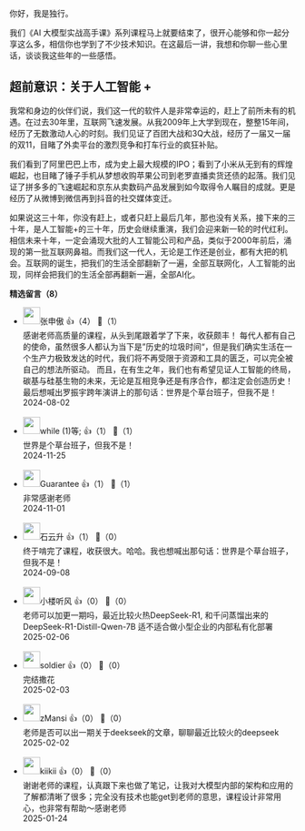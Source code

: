 你好，我是独行。

我们《AI 大模型实战高手课》系列课程马上就要结束了，很开心能够和你一起分享这么多，相信你也学到了不少技术知识。在这最后一讲，我想和你聊一些心里话，谈谈我这些年的一些感悟。

## 超前意识：关于人工智能 +

我常和身边的伙伴们说，我们这一代的软件人是非常幸运的，赶上了前所未有的机遇。在过去30年里，互联网飞速发展。从我2009年上大学到现在，整整15年间，经历了无数激动人心的时刻。我们见证了百团大战和3Q大战，经历了一届又一届的双11，目睹了外卖平台的激烈竞争和打车行业的疯狂补贴。

我们看到了阿里巴巴上市，成为史上最大规模的IPO；看到了小米从无到有的辉煌崛起，也目睹了锤子手机从梦想收购苹果公司到老罗直播卖货还债的起落。我们见证了拼多多的飞速崛起和京东从卖数码产品发展到如今取得令人瞩目的成就。更是经历了从微博到微信再到抖音的社交媒体变迁。

如果说这三十年，你没有赶上，或者只赶上最后几年，那也没有关系，接下来的三十年，是人工智能+的三十年，历史会继续重演，我们会迎来新一轮的时代红利。相信未来十年，一定会涌现大批的人工智能公司和产品，类似于2000年前后，涌现的第一批互联网鼻祖。而我们这一代人，无论是工作还是创业，都有大把的机会。互联网的诞生，把我们的生活全部翻新了一遍，全部互联网化，人工智能的出现，同样会把我们的生活全部再翻新一遍，全部AI化。
<div><strong>精选留言（8）</strong></div><ul>
<li><img src="https://static001.geekbang.org/account/avatar/00/12/0a/a4/828a431f.jpg" width="30px"><span>张申傲</span> 👍（4） 💬（1）<div>感谢老师高质量的课程，从头到尾跟着学了下来，收获颇丰！
每代人都有自己的使命，虽然很多人都认为当下是”历史的垃圾时间“，但是我们确实生活在一个生产力极致发达的时代，我们将不再受限于资源和工具的匮乏，可以完全被自己的想法所驱动。
而且，在有生之年，我们也有希望见证人工智能的终局，碳基与硅基生物的未来，无论是互相竞争还是有序合作，都注定会创造历史！
最后想喊出罗振宇跨年演讲上的那句话：世界是个草台班子，但我不是！</div>2024-08-02</li><br/><li><img src="https://static001.geekbang.org/account/avatar/00/10/34/67/06a7f9be.jpg" width="30px"><span>while (1)等;</span> 👍（1） 💬（1）<div>世界是个草台班子，但我不是！</div>2024-11-25</li><br/><li><img src="https://static001.geekbang.org/account/avatar/00/15/2f/cf/fb214a2c.jpg" width="30px"><span>Guarantee</span> 👍（1） 💬（1）<div>非常感谢老师</div>2024-11-01</li><br/><li><img src="https://static001.geekbang.org/account/avatar/00/0f/a0/c3/c5db35df.jpg" width="30px"><span>石云升</span> 👍（1） 💬（0）<div>终于啃完了课程，收获很大。哈哈。我也想喊出那句话：世界是个草台班子，但我不是！</div>2024-09-08</li><br/><li><img src="https://static001.geekbang.org/account/avatar/00/14/52/45/571de6bd.jpg" width="30px"><span>小楼听风</span> 👍（0） 💬（0）<div>老师可以加更一期吗，最近比较火热DeepSeek-R1, 和千问蒸馏出来的DeepSeek-R1-Distill-Qwen-7B 适不适合做小型企业的内部私有化部署</div>2025-02-06</li><br/><li><img src="" width="30px"><span>soldier</span> 👍（0） 💬（0）<div>完结撒花</div>2025-02-03</li><br/><li><img src="https://static001.geekbang.org/account/avatar/00/12/d2/48/7dbd183b.jpg" width="30px"><span>zMansi</span> 👍（0） 💬（0）<div>老师是否可以出一期关于deekseek的文章，聊聊最近比较火的deepseek</div>2025-02-02</li><br/><li><img src="https://static001.geekbang.org/account/avatar/00/3d/8e/83/c5eb2649.jpg" width="30px"><span>kiikii</span> 👍（0） 💬（0）<div>谢谢老师的课程，认真跟下来也做了笔记，让我对大模型内部的架构和应用的了解都清晰了很多；完全没有技术也能get到老师的意思，课程设计非常用心，也非常有帮助～感谢老师</div>2025-01-24</li><br/>
</ul>